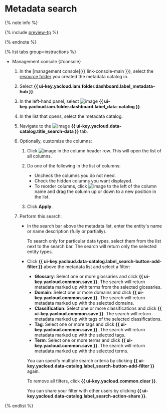 # Metadata search

{% note info %}

{% include [preview-tp](../../../_includes/preview-tp.md) %}

{% endnote %}

{% list tabs group=instructions %}

- Management console {#console}

  1. In the [management console]({{ link-console-main }}), select the [resource folder](../../../resource-manager/concepts/resources-hierarchy.md#folder) you created the metadata catalog in.
  1. Select **{{ ui-key.yacloud.iam.folder.dashboard.label_metadata-hub }}**.
  1. In the left-hand panel, select ![image](../../../_assets/console-icons/folder-magnifier.svg) **{{ ui-key.yacloud.iam.folder.dashboard.label_data-catalog }}**.
  1. In the list that opens, select the metadata catalog.
  1. Navigate to the ![image](../../../_assets/console-icons/book.svg) **{{ ui-key.yacloud.data-catalog.title_search-data }}** tab.

  1. Optionally, customize the columns:
  
     1. Click ![image](../../../_assets/console-icons/gear.svg) in the column header row. This will open the list of all columns.
     1. Do one of the following in the list of columns:
  
        * Uncheck the columns you do not need.
        * Check the hidden columns you want displayed.
        * To reorder columns, click ![image](../../../_assets/console-icons/grip.svg) to the left of the column name and drag the column up or down to a new position in the list.
  
     1. Click **Apply**.

  1. Perform this search:

      * In the search bar above the metadata list, enter the entity's name or name description (fully or partially).

        To search only for particular data types, select them from the list next to the search bar. The search will return only the selected entity types.

      * Click **{{ ui-key.yacloud.data-catalog.label_search-button-add-filter }}** above the metadata list and select a filter:
         * **Glossary**: Select one or more glossaries and click **{{ ui-key.yacloud.common.save }}**. The search will return metadata marked up with terms from the selected glossaries.
         * **Domain**: Select one or more domains and click **{{ ui-key.yacloud.common.save }}**. The search will return metadata marked up with the selected domains.
         * **Classification**: Select one or more classifications and click **{{ ui-key.yacloud.common.save }}**. The search will return metadata marked up with tags of the selected classifications.
         * **Tag**: Select one or more tags and click **{{ ui-key.yacloud.common.save }}**. The search will return metadata marked up with the selected tags.
         * **Term**: Select one or more terms and click **{{ ui-key.yacloud.common.save }}**. The search will return metadata marked up with the selected terms.

         You can specify multiple search criteria by clicking **{{ ui-key.yacloud.data-catalog.label_search-button-add-filter }}** again.

         To remove all filters, click **{{ ui-key.yacloud.common.clear }}**.

         You can share your filter with other users by clicking **{{ ui-key.yacloud.data-catalog.label_search-action-share }}**.

{% endlist %}
